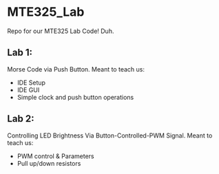 # MTE325_Lab
Repo for our MTE325 Lab Code! Duh.

## Lab 1:
Morse Code via Push Button. Meant to teach us:
- IDE Setup 
- IDE GUI
- Simple clock and push button operations

## Lab 2:
Controlling LED Brightness Via Button-Controlled-PWM Signal. Meant to teach us:
- PWM control & Parameters
- Pull up/down resistors
